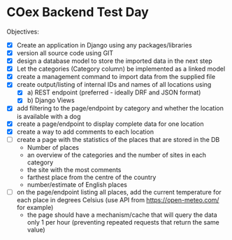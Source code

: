 # **COex Backend Test Day**
Objectives:
- [X] Create an application in Django using any packages/libraries
- [X] version all source code using GIT
- [X] design a database model to store the imported data in the next step
- [X] Let the categories (Category column) be implemented as a linked model
- [X] create a management command to import data from the supplied file
- [X] create output/listing of internal IDs and names of all locations using
    - [X] a) REST endpoint (preferred - ideally DRF and JSON format)
    - [X] b) Django Views
- [X] add filtering to the page/endpoint by category and whether the location is available with a dog
- [X] create a page/endpoint to display complete data for one location
- [X] create a way to add comments to each location
- [ ] create a page with the statistics of the places that are stored in the DB
    - Number of places
    - an overview of the categories and the number of sites in each category
    - the site with the most comments
    - farthest place from the centre of the country
    - number/estimate of English places
- [ ] on the page/endpoint listing all places, add the current temperature for each place in degrees Celsius (use API from https://open-meteo.com/ for example)
    - the page should have a mechanism/cache that will query the data only 1 per hour (preventing repeated requests that return the same value)
